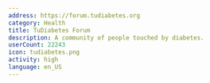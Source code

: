 ```yaml
---
address: https://forum.tudiabetes.org
category: Health
title: TuDiabetes Forum
description: A community of people touched by diabetes.
userCount: 22243
icon: tudiabetes.png
activity: high
language: en_US
---
```

